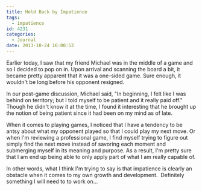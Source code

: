 ```yaml
---
title: Held Back by Impatience
tags:
  - impatience
id: 4231
categories:
  - Journal
date: 2013-10-24 16:00:53
---
```


Earlier today, I saw that my friend Michael was in the middle of a game and so I decided to pop on in. Upon arrival and scanning the board a bit, it became pretty apparent that it was a one-sided game. Sure enough, it wouldn't be long before his opponent resigned.

In our post-game discussion, Michael said, "In beginning, I felt like I was behind on territory; but I told myself to be patient and it really paid off." Though he didn't know it at the time, I found it interesting that he brought up the notion of being patient since it had been on my mind as of late.

When it comes to playing games, I noticed that I have a tendency to be antsy about what my opponent played so that I could play my next move. Or when I'm reviewing a professional game, I find myself trying to figure out simply find the next move instead of savoring each moment and submerging myself in its meaning and purpose. As a result, I'm pretty sure that I am end up being able to only apply part of what I am really capable of.

In other words, what I think I'm trying to say is that impatience is clearly an obstacle when it comes to my own growth and development.  Definitely something I will need to to work on...
